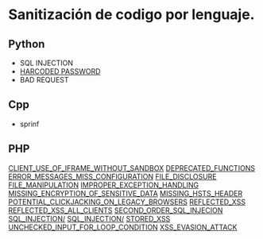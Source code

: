 # Sanitización de codigo por lenguaje.

## Python
* SQL INJECTION
* [HARCODED PASSWORD](Python/HARCODED_PASSWORD/HarcodedPassword.py)
* BAD REQUEST

## Cpp 
* sprinf

## PHP
[CLIENT_USE_OF_IFRAME_WITHOUT_SANDBOX](PHP/CLIENT_USE_OF_IFRAME_WITHOUT_SANDBOX.php)
[DEPRECATED_FUNCTIONS](PHP/DEPRECATED_FUNCTIONS.php)
[ERROR_MESSAGES_MISS_CONFIGURATION](PHP/ERROR_MESSAGES_MISS_CONFIGURATION.php)
[FILE_DISCLOSURE](PHP/FILE_DISCLOSURE.php)
[FILE_MANIPULATION](PHP/FILE_MANIPULATION.php)
[IMPROPER_EXCEPTION_HANDLING](PHP/IMPROPER_EXCEPTION_HANDLING.php)
[MISSING_ENCRYPTION_OF_SENSITIVE_DATA](PHP/MISSING_ENCRYPTION_OF_SENSITIVE_DATA.php)
[MISSING_HSTS_HEADER](PHP/MISSING_HSTS_HEADER.php)
[POTENTIAL_CLICKJACKING_ON_LEGACY_BROWSERS](PHP/POTENTIAL_CLICKJACKING_ON_LEGACY_BROWSERS.php)
[REFLECTED_XSS](PHP/REFLECTED_XSS.php)
[REFLECTED_XSS_ALL_CLIENTS](PHP/REFLECTED_XSS_ALL_CLIENTS.php)
[SECOND_ORDER_SQL_INJECION](PHP/SECOND_ORDER_SQL_INJECION.php)
[SQL_INJECTION/](PHP/SQL_INJECTION/SQL_INJECTION_PARAMETROS.php.php)
[SQL_INJECTION/](PHP/SQL_INJECTION/SQL_INJECTION_QUERY.php.php)
[STORED_XSS](PHP/STORED_XSS.php)
[UNCHECKED_INPUT_FOR_LOOP_CONDITION](PHP/UNCHECKED_INPUT_FOR_LOOP_CONDITION.php)
[XSS_EVASION_ATTACK](PHP/XSS_EVASION_ATTACK.php)
